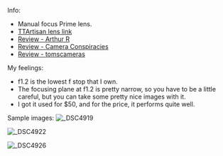 Info:

* Manual focus Prime lens.
* [TTArtisan lens link](https://www.ttartisan.com/?list_10/113.html)
* [Review - Arthur R](https://youtu.be/jirzB_JEFO4?si=uT4OFRvZEi7mLkO9)
* [Review - Camera Conspiracies](https://youtu.be/EBSBtj4ta_c?si=XXDUguzHGsxCPHuj)
* [Review - tomscameras](https://youtu.be/VBfholloWYY?si=RAUIClnx3y-lA227)

My feelings:
* f1.2 is the lowest f stop that I own.
* The focusing plane at f1.2 is pretty narrow, so you have to be a little careful, but you can take some pretty nice images with it.
* I got it used for $50, and for the price, it performs quite well.

Sample images:
![_DSC4919](https://github.com/user-attachments/assets/c1d74473-028e-4a73-bd3a-969567d7c0e3)

![_DSC4922](https://github.com/user-attachments/assets/68fea80c-026d-451e-aa04-dfd50f6a41c4)

![_DSC4926](https://github.com/user-attachments/assets/b9818c83-dd94-451e-a9e2-e16b884af2e0)

